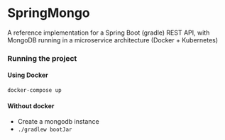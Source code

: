 # SpringMongo
A reference implementation for a Spring Boot (gradle) REST API, with MongoDB running in a microservice architecture (Docker + Kubernetes)

### Running the project

#### Using Docker
`docker-compose up`

#### Without docker
- Create a mongodb instance
- `./gradlew bootJar`
